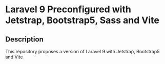 # Laravel 9 Preconfigured with Jetstrap, Bootstrap5, Sass and Vite 

## Description

This repository proposes a version of Laravel 9 with Jetstrap, Bootstrap5 and Vite 
  
